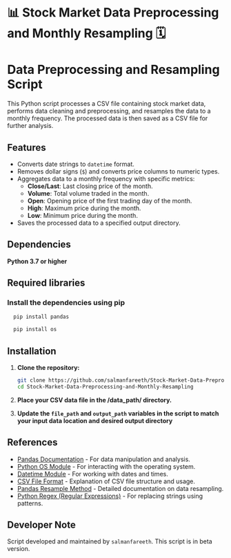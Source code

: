 # 📊 Stock Market Data Preprocessing and Monthly Resampling 🗓️
# Data Preprocessing and Resampling Script

This Python script processes a CSV file containing stock market data, performs data cleaning and preprocessing, and resamples the data to a monthly frequency. The processed data is then saved as a CSV file for further analysis.

## Features

- Converts date strings to `datetime` format.
- Removes dollar signs (`$`) and converts price columns to numeric types.
- Aggregates data to a monthly frequency with specific metrics:
  - **Close/Last**: Last closing price of the month.
  - **Volume**: Total volume traded in the month.
  - **Open**: Opening price of the first trading day of the month.
  - **High**: Maximum price during the month.
  - **Low**: Minimum price during the month.
- Saves the processed data to a specified output directory.

## Dependencies

**Python 3.7 or higher**

## Required libraries

### Install the dependencies using pip

```py
  pip install pandas
```
```py
  pip install os
```

## Installation

1. **Clone the repository:**
    ```bash
    git clone https://github.com/salmanfareeth/Stock-Market-Data-Preprocessing-and-Monthly-Resampling.git
    cd Stock-Market-Data-Preprocessing-and-Monthly-Resampling
    ```
2. **Place your CSV data file in the /data_path/ directory.**

3. **Update the `file_path` and `output_path` variables in the script to match your input data location and desired output directory**


## References

- [Pandas Documentation](https://pandas.pydata.org/docs/) - For data manipulation and analysis.
- [Python OS Module](https://docs.python.org/3/library/os.html) - For interacting with the operating system.
- [Datetime Module](https://docs.python.org/3/library/datetime.html) - For working with dates and times.
- [CSV File Format](https://en.wikipedia.org/wiki/Comma-separated_values) - Explanation of CSV file structure and usage.
- [Pandas Resample Method](https://pandas.pydata.org/docs/reference/api/pandas.DataFrame.resample.html) - Detailed documentation on data resampling.
- [Python Regex (Regular Expressions)](https://docs.python.org/3/library/re.html) - For replacing strings using patterns.


## Developer Note

Script developed and maintained by `salmanfareeth`.
This script is in beta version.
